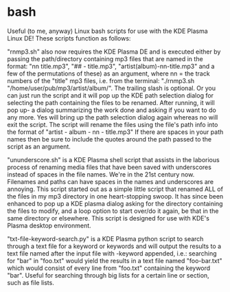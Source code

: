 # bash
Useful (to me, anyway) Linux bash scripts for use with the KDE Plasma Linux DE!
These scripts function as follows:

"rnmp3.sh" also now requires the KDE Plasma DE and is executed either by passing the path/directory containing mp3 files that are named in the format: "nn title.mp3", "## - title.mp3", "artist(album)-nn-title.mp3" and a few of the permutations of these) as an argument, where nn = the track numbers of the "title" mp3 files, i.e. from the terminal:  "./rnmp3.sh "/home/user/pub/mp3/artist/album/".  The trailing slash is optional.  Or you can just run the script and it will pop up the KDE path selection dialog for selecting the path containing the files to be renamed.  After running, it will pop up- a dialog summarizing the work done and asking if you want to do any more.  Yes will bring up the path selection dialog again whereas no will exit the script.
The script will rename the files using the file's path info into the format of "artist - album - nn - title.mp3"  If there are spaces in your path names then be sure to include the quotes around the path passed to the script as an argument.

"ununderscore.sh" is a KDE Plasma shell script that assists in the laborious process of renaming media files that have been saved with underscores instead of spaces in the file names.  We're in the 21st century now.  Filenames and paths can have spaces in the names and underscores are annoying.  This script started out as a simple little script that renamed ALL of the files in my mp3 directory in one heart-stopping swoop.  It has since been enhanced to pop up a KDE plasma dialog asking for the directory containing the files to modify, and a loop option to start over/do it again, be that in the same directory or elsewhere.  This script is designed for use with KDE's Plasma desktop environment.

"txt-file-keyword-search.py" is a KDE Plasma python script to search through a text file for a keyword or keywords and will output the results to a text file named after the input file with -keyword appended, i.e.: searching for "bar" in "foo.txt" would yield the results in a text file named "foo-bar.txt" which would consist of every line from "foo.txt" containing the keyword "bar".  Useful for searching through big lists for a certain line or section, such as file lists.

